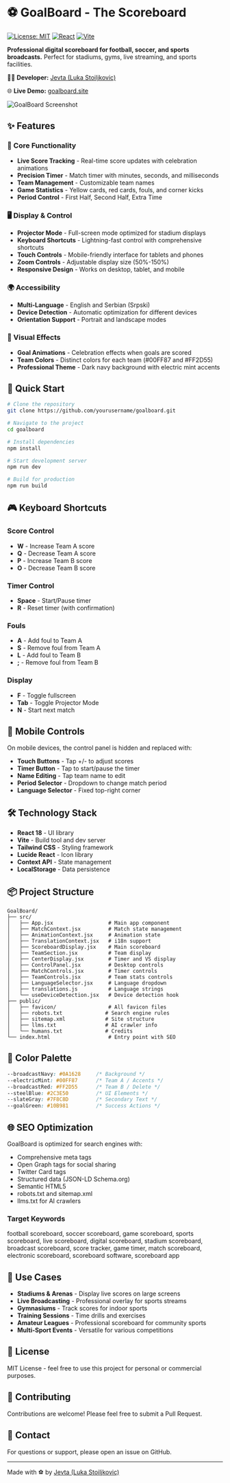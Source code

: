 # ⚽ GoalBoard - The Scoreboard

[![License: MIT](https://img.shields.io/badge/License-MIT-blue.svg)](https://opensource.org/licenses/MIT)
[![React](https://img.shields.io/badge/React-18-blue.svg)](https://reactjs.org/)
[![Vite](https://img.shields.io/badge/Vite-5-purple.svg)](https://vitejs.dev/)

**Professional digital scoreboard for football, soccer, and sports broadcasts.** Perfect for stadiums, gyms, live streaming, and sports facilities.

👨‍💻 **Developer:** [Jevta (Luka Stoiljkovic)](https://jevta.site)

🌐 **Live Demo:** [goalboard.site](https://goalboard.site)

![GoalBoard Screenshot](./public/favicon/web-app-manifest-512x512.png)

## ✨ Features

### 🎯 Core Functionality
- **Live Score Tracking** - Real-time score updates with celebration animations
- **Precision Timer** - Match timer with minutes, seconds, and milliseconds
- **Team Management** - Customizable team names
- **Game Statistics** - Yellow cards, red cards, fouls, and corner kicks
- **Period Control** - First Half, Second Half, Extra Time

### 🖥️ Display & Control
- **Projector Mode** - Full-screen mode optimized for stadium displays
- **Keyboard Shortcuts** - Lightning-fast control with comprehensive shortcuts
- **Touch Controls** - Mobile-friendly interface for tablets and phones
- **Zoom Controls** - Adjustable display size (50%-150%)
- **Responsive Design** - Works on desktop, tablet, and mobile

### 🌍 Accessibility
- **Multi-Language** - English and Serbian (Srpski)
- **Device Detection** - Automatic optimization for different devices
- **Orientation Support** - Portrait and landscape modes

### 🎨 Visual Effects
- **Goal Animations** - Celebration effects when goals are scored
- **Team Colors** - Distinct colors for each team (#00FF87 and #FF2D55)
- **Professional Theme** - Dark navy background with electric mint accents

## 🚀 Quick Start

```bash
# Clone the repository
git clone https://github.com/yourusername/goalboard.git

# Navigate to the project
cd goalboard

# Install dependencies
npm install

# Start development server
npm run dev

# Build for production
npm run build
```

## 🎮 Keyboard Shortcuts

### Score Control
- **W** - Increase Team A score
- **Q** - Decrease Team A score
- **P** - Increase Team B score
- **O** - Decrease Team B score

### Timer Control
- **Space** - Start/Pause timer
- **R** - Reset timer (with confirmation)

### Fouls
- **A** - Add foul to Team A
- **S** - Remove foul from Team A
- **L** - Add foul to Team B
- **;** - Remove foul from Team B

### Display
- **F** - Toggle fullscreen
- **Tab** - Toggle Projector Mode
- **N** - Start next match

## 📱 Mobile Controls

On mobile devices, the control panel is hidden and replaced with:
- **Touch Buttons** - Tap +/- to adjust scores
- **Timer Button** - Tap to start/pause the timer
- **Name Editing** - Tap team name to edit
- **Period Selector** - Dropdown to change match period
- **Language Selector** - Fixed top-right corner

## 🛠️ Technology Stack

- **React 18** - UI library
- **Vite** - Build tool and dev server
- **Tailwind CSS** - Styling framework
- **Lucide React** - Icon library
- **Context API** - State management
- **LocalStorage** - Data persistence

## 📦 Project Structure

```
GoalBoard/
├── src/
│   ├── App.jsx                  # Main app component
│   ├── MatchContext.jsx         # Match state management
│   ├── AnimationContext.jsx     # Animation state
│   ├── TranslationContext.jsx   # i18n support
│   ├── ScoreboardDisplay.jsx    # Main scoreboard
│   ├── TeamSection.jsx          # Team display
│   ├── CenterDisplay.jsx        # Timer and VS display
│   ├── ControlPanel.jsx         # Desktop controls
│   ├── MatchControls.jsx        # Timer controls
│   ├── TeamControls.jsx         # Team stats controls
│   ├── LanguageSelector.jsx     # Language dropdown
│   ├── translations.js          # Language strings
│   └── useDeviceDetection.jsx   # Device detection hook
├── public/
│   ├── favicon/                 # All favicon files
│   ├── robots.txt              # Search engine rules
│   ├── sitemap.xml             # Site structure
│   ├── llms.txt                # AI crawler info
│   └── humans.txt              # Credits
└── index.html                   # Entry point with SEO
```

## 🎨 Color Palette

```css
--broadcastNavy: #0A1628     /* Background */
--electricMint: #00FF87      /* Team A / Accents */
--broadcastRed: #FF2D55      /* Team B / Delete */
--steelBlue: #2C3E50         /* UI Elements */
--slateGray: #7F8C8D         /* Secondary Text */
--goalGreen: #10B981         /* Success Actions */
```

## 🌐 SEO Optimization

GoalBoard is optimized for search engines with:
- Comprehensive meta tags
- Open Graph tags for social sharing
- Twitter Card tags
- Structured data (JSON-LD Schema.org)
- Semantic HTML5
- robots.txt and sitemap.xml
- llms.txt for AI crawlers

### Target Keywords
football scoreboard, soccer scoreboard, game scoreboard, sports scoreboard, live scoreboard, digital scoreboard, stadium scoreboard, broadcast scoreboard, score tracker, game timer, match scoreboard, electronic scoreboard, scoreboard software, scoreboard app

## 🎯 Use Cases

- **Stadiums & Arenas** - Display live scores on large screens
- **Live Broadcasting** - Professional overlay for sports streams
- **Gymnasiums** - Track scores for indoor sports
- **Training Sessions** - Time drills and exercises
- **Amateur Leagues** - Professional scoreboard for community sports
- **Multi-Sport Events** - Versatile for various competitions

## 📄 License

MIT License - feel free to use this project for personal or commercial purposes.

## 🤝 Contributing

Contributions are welcome! Please feel free to submit a Pull Request.

## 📧 Contact

For questions or support, please open an issue on GitHub.

---

Made with ⚽ by [Jevta (Luka Stoiljkovic)](https://jevta.site)

